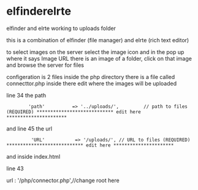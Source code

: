 elfinderelrte
=============

elfinder and elrte working to uploads folder

this is a combination of elfinder (file manager) and elrte (rich text editor) 

to select images on the server select the image icon and in the pop up where it says Image URL there is an image of a folder, click on that image and browse the server for files

configeration is 2 files inside the php directory there is a file called connecttor.php inside there edit where the images will be uploaded

line 34 the path

			'path'          => '../uploads/',         // path to files (REQUIRED) **************************** edit here **********************
			
and line 45 the url

             'URL'           => '/uploads/', // URL to files (REQUIRED)  **************************** edit here **********************
             
and inside index.html

line 43

 url : '/php/connector.php',//change root here